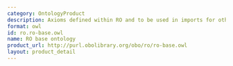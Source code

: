 ```yaml
---
category: OntologyProduct
description: Axioms defined within RO and to be used in imports for other ontologies
format: owl
id: ro.ro-base.owl
name: RO base ontology
product_url: http://purl.obolibrary.org/obo/ro/ro-base.owl
layout: product_detail
---
```

